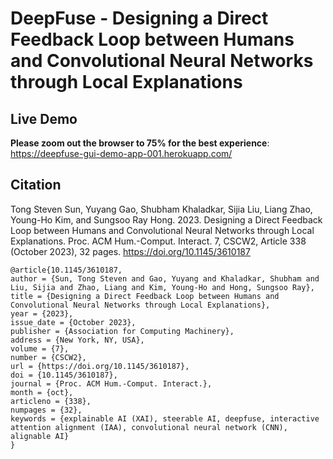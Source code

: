 # DeepFuse - Designing a Direct Feedback Loop between Humans and Convolutional Neural Networks through Local Explanations

## Live Demo 
**Please zoom out the browser to 75% for the best experience**:
https://deepfuse-gui-demo-app-001.herokuapp.com/

## Citation
Tong Steven Sun, Yuyang Gao, Shubham Khaladkar, Sijia Liu, Liang Zhao, Young-Ho Kim, and Sungsoo Ray Hong. 2023. Designing a Direct Feedback Loop between Humans and Convolutional Neural Networks through Local Explanations. Proc. ACM Hum.-Comput. Interact. 7, CSCW2, Article 338 (October 2023), 32 pages. https://doi.org/10.1145/3610187

```
@article{10.1145/3610187,
author = {Sun, Tong Steven and Gao, Yuyang and Khaladkar, Shubham and Liu, Sijia and Zhao, Liang and Kim, Young-Ho and Hong, Sungsoo Ray},
title = {Designing a Direct Feedback Loop between Humans and Convolutional Neural Networks through Local Explanations},
year = {2023},
issue_date = {October 2023},
publisher = {Association for Computing Machinery},
address = {New York, NY, USA},
volume = {7},
number = {CSCW2},
url = {https://doi.org/10.1145/3610187},
doi = {10.1145/3610187},
journal = {Proc. ACM Hum.-Comput. Interact.},
month = {oct},
articleno = {338},
numpages = {32},
keywords = {explainable AI (XAI), steerable AI, deepfuse, interactive attention alignment (IAA), convolutional neural network (CNN), alignable AI}
}
```
